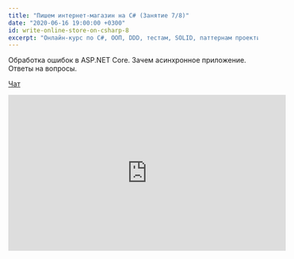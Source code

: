 ```yaml
---
title: "Пишем интернет-магазин на C# (Занятие 7/8)"
date: "2020-06-16 19:00:00 +0300"
id: write-online-store-on-csharp-8
excerpt: "Онлайн-курс по C#, ООП, DDD, тестам, SOLID, паттернам проектирования, Agile."
---
```


Обработка ошибок в ASP.NET Core. Зачем асинхронное приложение. Ответы на вопросы.

[Чат](/download/write-online-shop-on-csharp-8.txt)

<div class="video">
    <iframe width="560" height="315" src="https://www.youtube.com/embed/mXEK4hhcI80" frameborder="0" allow="accelerometer; autoplay; encrypted-media; gyroscope; picture-in-picture" allowfullscreen></iframe>
</div>
